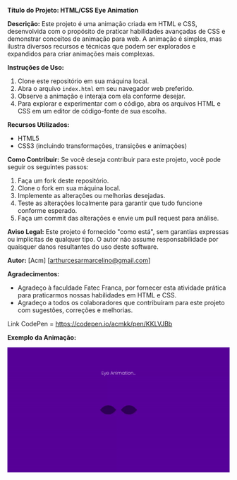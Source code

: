 **Título do Projeto: HTML/CSS Eye Animation**

**Descrição:**
Este projeto é uma animação criada em HTML e CSS, desenvolvida com o propósito de praticar habilidades avançadas de CSS e demonstrar conceitos de animação para web. A animação é simples, mas ilustra diversos recursos e técnicas que podem ser explorados e expandidos para criar animações mais complexas.

**Instruções de Uso:**
1. Clone este repositório em sua máquina local.
2. Abra o arquivo `index.html` em seu navegador web preferido.
3. Observe a animação e interaja com ela conforme desejar.
4. Para explorar e experimentar com o código, abra os arquivos HTML e CSS em um editor de código-fonte de sua escolha.

**Recursos Utilizados:**
- HTML5
- CSS3 (incluindo transformações, transições e animações)

**Como Contribuir:**
Se você deseja contribuir para este projeto, você pode seguir os seguintes passos:
1. Faça um fork deste repositório.
2. Clone o fork em sua máquina local.
3. Implemente as alterações ou melhorias desejadas.
4. Teste as alterações localmente para garantir que tudo funcione conforme esperado.
5. Faça um commit das alterações e envie um pull request para análise.

**Aviso Legal:**
Este projeto é fornecido "como está", sem garantias expressas ou implícitas de qualquer tipo. O autor não assume responsabilidade por quaisquer danos resultantes do uso deste software.

**Autor:**
[Acm]
[arthurcesarmarcelino@gmail.com]

**Agradecimentos:**
- Agradeço à faculdade Fatec Franca, por fornecer esta atividade prática para praticarmos nossas habilidades em HTML e CSS.
- Agradeço a todos os colaboradores que contribuíram para este projeto com sugestões, correções e melhorias.

Link CodePen = https://codepen.io/acmkk/pen/KKLVJBb

**Exemplo da Animação:**

![Exemplo de Animação](./gif.gif)


